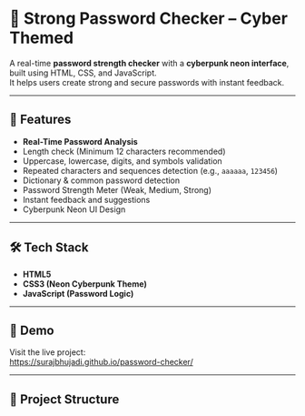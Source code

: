 # 🔐 Strong Password Checker – Cyber Themed  

A real-time **password strength checker** with a **cyberpunk neon interface**, built using HTML, CSS, and JavaScript.  
It helps users create strong and secure passwords with instant feedback.  

---

## 🚀 Features
- **Real-Time Password Analysis**
- Length check (Minimum 12 characters recommended)
- Uppercase, lowercase, digits, and symbols validation
- Repeated characters and sequences detection (e.g., `aaaaaa`, `123456`)
- Dictionary & common password detection
- Password Strength Meter (Weak, Medium, Strong)
- Instant feedback and suggestions
- Cyberpunk Neon UI Design

---

## 🛠 Tech Stack
- **HTML5**  
- **CSS3 (Neon Cyberpunk Theme)**  
- **JavaScript (Password Logic)**  

---

## 📸 Demo
Visit the live project:  
https://surajbhujadi.github.io/password-checker/

---

## 📂 Project Structure
